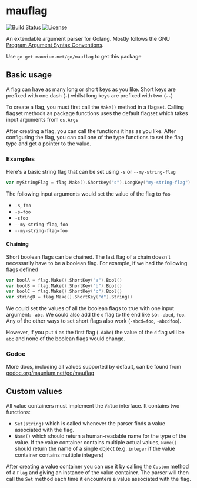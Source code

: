 # mauflag
[![Build Status](http://img.shields.io/travis/tulir293/mauflag.svg?style=flat-square)](https://travis-ci.org/tulir293/mauflag)
[![License](http://img.shields.io/:license-gpl3-blue.svg?style=flat-square)](http://www.gnu.org/licenses/gpl-3.0.html)

An extendable argument parser for Golang. Mostly follows the GNU [Program Argument Syntax Conventions](https://www.gnu.org/software/libc/manual/html_node/Argument-Syntax.html).

Use `go get maunium.net/go/mauflag` to get this package

## Basic usage
A flag can have as many long or short keys as you like. Short keys are prefixed with one dash (`-`) whilst long keys are prefixed with two (`--`)

To create a flag, you must first call the `Make()` method in a flagset. Calling flagset methods as package functions uses the default flagset which takes input arguments from `os.Args`

After creating a flag, you can call the functions it has as you like. After configuring the flag, you can call one of the type functions to set the flag type and get a pointer to the value.

### Examples
Here's a basic string flag that can be set using `-s` or `--my-string-flag`
```go
var myStringFlag = flag.Make().ShortKey("s").LongKey("my-string-flag").Default("a string").String()
```

The following input arguments would set the value of the flag to `foo`
* `-s`, `foo`
* `-s=foo`
* `-sfoo`
* `--my-string-flag`, `foo`
* `--my-string-flag=foo`

#### Chaining
Short boolean flags can be chained. The last flag of a chain doesn't necessarily have to be a boolean flag.
For example, if we had the following flags defined
```go
var boolA = flag.Make().ShortKey("a").Bool()
var boolB = flag.Make().ShortKey("b").Bool()
var boolC = flag.Make().ShortKey("c").Bool()
var stringD = flag.Make().ShortKey("d").String()
```
We could set the values of all the boolean flags to true with one input argument: `-abc`. We could also add the `d` flag to the end like so: `-abcd`, `foo`.
Any of the other ways to set short flags also work (`-abcd=foo`, `-abcdfoo`).

However, if you put `d` as the first flag (`-dabc`) the value of the `d` flag will be `abc` and none of the boolean flags would change.

### Godoc
More docs, including all values supported by default, can be found from [godoc.org/maunium.net/go/mauflag](https://godoc.org/maunium.net/go/mauflag)

## Custom values
All value containers must implement the `Value` interface. It contains two functions:
* `Set(string)` which is called whenever the parser finds a value associated with the flag.
* `Name()` which should return a human-readable name for the type of the value. If the value container contains multiple actual values, `Name()` should return the name of a single object (e.g. `integer` if the value container contains multiple integers)

After creating a value container you can use it by calling the `Custom` method of a `Flag` and giving an instance of the value container. The parser will then call the `Set` method each time it encounters a value associated with the flag.
